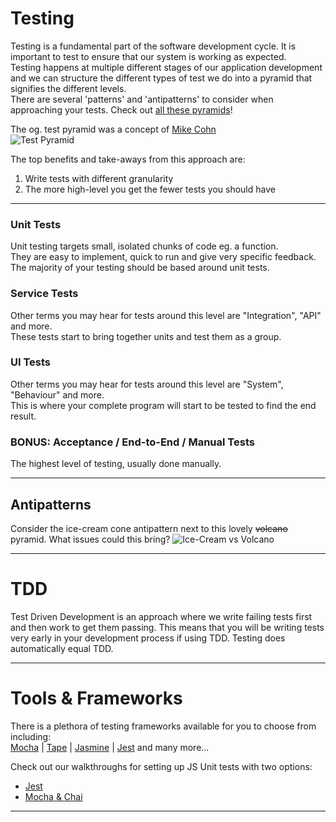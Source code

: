 # Testing
Testing is a fundamental part of the software development cycle. It is important to test to ensure that our system is working as expected. \
Testing happens at multiple different stages of our application development and we can structure the different types of test we do into a pyramid that signifies the different levels. \
There are several 'patterns' and 'antipatterns' to consider when approaching your tests. Check out [all these pyramids](http://www.testingreferences.com/here_be_pyramids.php)!

The og. test pyramid was a concept of [Mike Cohn](https://martinfowler.com/articles/practical-test-pyramid.html) \
![Test Pyramid](https://martinfowler.com/articles/practical-test-pyramid/testPyramid.png "Mike Cohn's Test Pyramid")

The top benefits and take-aways from this approach are:
1. Write tests with different granularity
2. The more high-level you get the fewer tests you should have

***

### Unit Tests
Unit testing targets small, isolated chunks of code eg. a function. \
They are easy to implement, quick to run and give very specific feedback. \
The majority of your testing should be based around unit tests.

### Service Tests
Other terms you may hear for tests around this level are "Integration", "API" and more. \
These tests start to bring together units and test them as a group.

### UI Tests
Other terms you may hear for tests around this level are "System", "Behaviour" and more. \
This is where your complete program will start to be tested to find the end result.

### BONUS: Acceptance / End-to-End / Manual Tests
The highest level of testing, usually done manually.

***

## Antipatterns
Consider the ice-cream cone antipattern next to this lovely ~~volcano~~ pyramid. What issues could this bring?
![Ice-Cream vs Volcano](https://i.stack.imgur.com/uq7Gh.png)

***

# TDD
Test Driven Development is an approach where we write failing tests first and then work to get them passing. This means that you will be writing tests very early in your development process if using TDD. Testing does automatically equal TDD.

***

# Tools & Frameworks
There is a plethora of testing frameworks available for you to choose from including: \
[Mocha](https://mochajs.org/) | [Tape](https://github.com/substack/tape) | [Jasmine](https://jasmine.github.io/) | [Jest](https://jestjs.io/) and many more...

Check out our walkthroughs for setting up JS Unit tests with two options:
- [Jest](Unit_1/JS-Unit-Testing-with-Jest.md)
- [Mocha & Chai](Unit_1/JS-Unit-Testing-with-Mocha-and-Chai.md)



***
